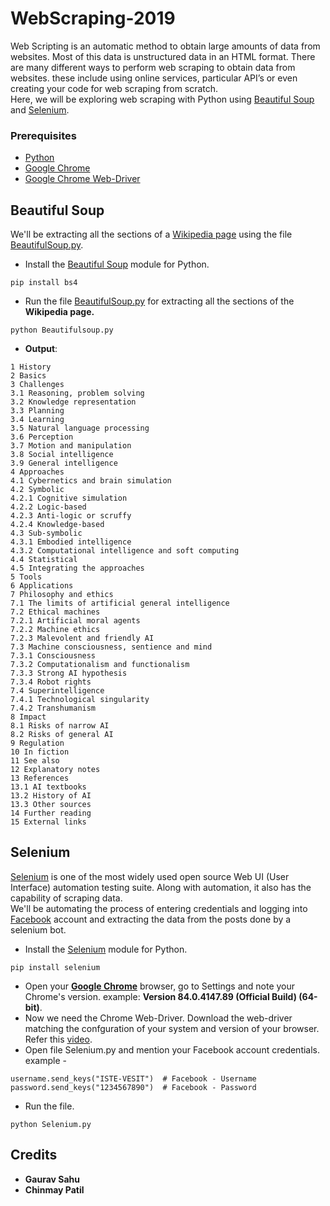 # WebScraping-2019

Web Scripting is an automatic method to obtain large amounts of data from websites. Most of this data is unstructured data in an HTML format. There are many different ways to perform web scraping to obtain data from websites. these include using online services, particular API’s or even creating your code for web scraping from scratch.
<br/>
Here, we will be exploring web scraping with Python using [Beautiful Soup](https://www.crummy.com/software/BeautifulSoup/bs4/doc/) and [Selenium](https://www.selenium.dev/).

### Prerequisites
* [Python](https://www.python.org/)
* [Google Chrome](https://www.google.co.in/chrome/)
* [Google Chrome Web-Driver](https://sites.google.com/a/chromium.org/chromedriver/downloads)

## Beautiful Soup

We'll be extracting all the sections of a [Wikipedia page](https://en.wikipedia.org/wiki/Artificial_intelligence) using the file [BeautifulSoup.py](https://github.com/ISTE-VESIT-ORG/WebScraping-2019/blob/master/BeautifulSoup.py).
* Install the [Beautiful Soup](https://pypi.org/project/bs4/) module for Python.
```
pip install bs4
```
* Run the file [BeautifulSoup.py](https://github.com/ISTE-VESIT-ORG/WebScraping-2019/blob/master/BeautifulSoup.py) for extracting all the sections of the <b>Wikipedia page.</b>
```
python Beautifulsoup.py
```
* **Output**:
```
1 History
2 Basics
3 Challenges
3.1 Reasoning, problem solving
3.2 Knowledge representation  
3.3 Planning
3.4 Learning
3.5 Natural language processing
3.6 Perception
3.7 Motion and manipulation
3.8 Social intelligence
3.9 General intelligence
4 Approaches
4.1 Cybernetics and brain simulation
4.2 Symbolic
4.2.1 Cognitive simulation
4.2.2 Logic-based
4.2.3 Anti-logic or scruffy
4.2.4 Knowledge-based
4.3 Sub-symbolic
4.3.1 Embodied intelligence
4.3.2 Computational intelligence and soft computing
4.4 Statistical
4.5 Integrating the approaches
5 Tools
6 Applications
7 Philosophy and ethics
7.1 The limits of artificial general intelligence
7.2 Ethical machines
7.2.1 Artificial moral agents
7.2.2 Machine ethics
7.2.3 Malevolent and friendly AI
7.3 Machine consciousness, sentience and mind
7.3.1 Consciousness
7.3.2 Computationalism and functionalism
7.3.3 Strong AI hypothesis
7.3.4 Robot rights
7.4 Superintelligence
7.4.1 Technological singularity
7.4.2 Transhumanism
8 Impact
8.1 Risks of narrow AI
8.2 Risks of general AI
9 Regulation
10 In fiction
11 See also
12 Explanatory notes
13 References
13.1 AI textbooks
13.2 History of AI
13.3 Other sources
14 Further reading
15 External links
```

## Selenium

[Selenium](https://www.selenium.dev/) is one of the most widely used open source Web UI (User Interface) automation testing suite. Along with automation, it also has the capability of scraping data.
<br/>
We'll be automating the process of entering credentials and logging into [Facebook](https://www.facebook.com/) account and extracting the data from the posts done by a selenium bot.
<br/>
* Install the [Selenium](https://selenium-python.readthedocs.io/installation.html) module for Python.
```
pip install selenium
```
* Open your **[Google Chrome](https://www.google.co.in/chrome/)** browser, go to Settings and note your Chrome's version. example: **Version 84.0.4147.89 (Official Build) (64-bit)**.
* Now we need the Chrome Web-Driver. Download the web-driver matching the confguration of your system and version of your browser. Refer this [video]( https://youtu.be/Xjv1sY630Uc).
* Open file Selenium.py and mention your Facebook account credentials. example -
```
username.send_keys("ISTE-VESIT")  # Facebook - Username
password.send_keys("1234567890")  # Facebook - Password
```
* Run the file.
```
python Selenium.py
```

## Credits
* **Gaurav Sahu**
* **Chinmay Patil**



